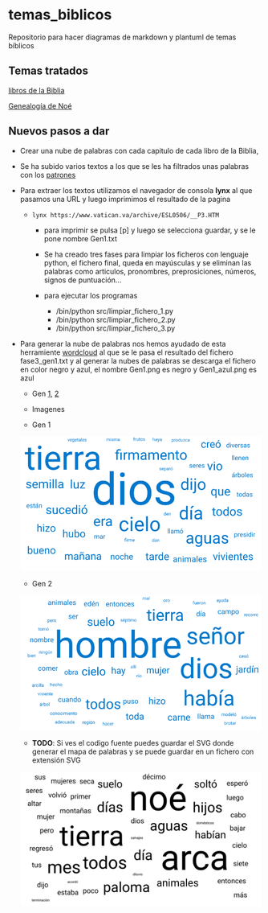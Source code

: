# temas_biblicos

Repositorio para hacer diagramas de markdown y plantuml de temas bíblicos

## Temas tratados

[libros de la Biblia](markdown/Libros_de_la_Biblia.md)

[Genealogía de Noé](markdown/Genealogia_de_Noe.md)

## Nuevos pasos a dar

- Crear una nube de palabras con cada capitulo de cada libro de la Biblia,

- Se ha subido varios textos a los que se les ha filtrados unas palabras con los [patrones](Biblia/texto_filtrado/patron-filtro.txt)
- Para extraer los textos utilizamos el navegador de consola **lynx** al que pasamos una URL y luego imprimimos el resultado de la pagina
  - `lynx https://www.vatican.va/archive/ESL0506/__P3.HTM`
    - para imprimir se pulsa [p] y luego se selecciona guardar, y se le pone nombre Gen1.txt
    - Se ha creado tres fases para limpiar los ficheros con lenguaje python, el fichero final, queda en mayúsculas y se eliminan las palabras como articulos, pronombres, preprosiciones, números, signos de puntuación...

    - para ejecutar los programas
      - /bin/python src/limpiar_fichero_1.py
      - /bin/python src/limpiar_fichero_2.py
      - /bin/python src/limpiar_fichero_3.py

- Para generar la nube de palabras nos hemos ayudado de esta herramiente [wordcloud](https://awario.com/es/wordcloud/) al que se le pasa el resultado del fichero fase3_gen1.txt y al generar la nubes de palabras se descarga el fichero en color negro y azul, el nombre Gen1.png es negro y Gen1_azul.png es azul

  - Gen [1](Biblia/texto_filtrado/AT/Gn/Gn_1.txt), [2](Biblia/texto_filtrado/AT/Gn/Gn_2.txt)
  - Imagenes

  - Gen 1

  ![Gen1](Biblia/nube_de_palabras/AT/Gn/Gn_1_azul.png)

  - Gen 2

  ![Gen2](Biblia/nube_de_palabras/AT/Gn/Gn_2_azul.png)

  - **TODO**: Si ves el codigo fuente puedes guardar el SVG donde generar el mapa de palabras y se puede guardar en un fichero con extensión SVG
  
  ![Gen8](Biblia/nube_de_palabras/AT/Gn/Gn_8.svg)
